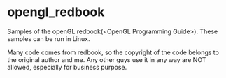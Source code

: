 opengl_redbook
==============

Samples of the openGL redbook(&lt;OpenGL Programming Guide>). These samples can be run in Linux. 

Many code comes from redbook, so the copyright of the code belongs to the original author and me. 
Any other guys use it in any way are NOT allowed, especially for business purpose. 
